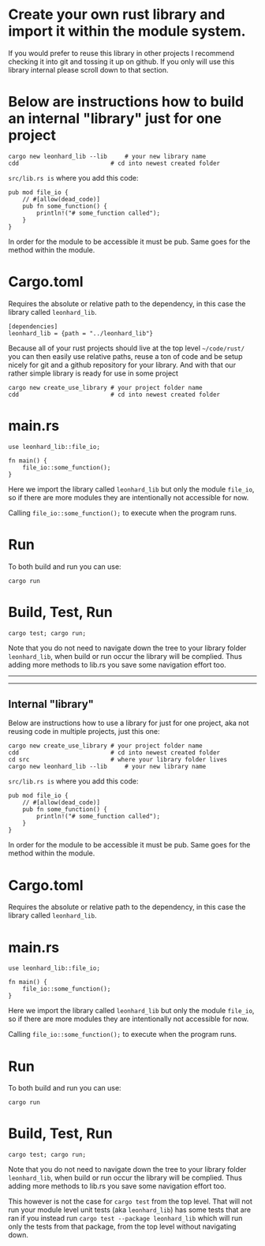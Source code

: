 # Create your own rust library and import it within the module system.

If you would prefer to reuse this library in other projects I recommend checking it into git and tossing it up on github. If you only will use this library internal please scroll down to that section.

# Below are instructions how to build an internal "library" just for one project

    cargo new leonhard_lib --lib     # your new library name
    cdd                          # cd into newest created folder

`src/lib.rs is` where you add this code:

    pub mod file_io {
        // #[allow(dead_code)]
        pub fn some_function() {
            println!("# some_function called");
        }
    }

In order for the module to be accessible it must be pub. Same goes for the method within the module.

# Cargo.toml

Requires the absolute or relative path to the dependency, in this case the library called `leonhard_lib`.

    [dependencies]
    leonhard_lib = {path = "../leonhard_lib"}

Because all of your rust projects should live at the top level `~/code/rust/` you can then easily use relative paths, reuse a ton of code and be setup nicely for git and a github repository for your library.
And with that our rather simple library is ready for use in some project

    cargo new create_use_library # your project folder name
    cdd                          # cd into newest created folder

# main.rs

    use leonhard_lib::file_io;

    fn main() {
        file_io::some_function();
    }

Here we import the library called `leonhard_lib` but only the module `file_io`, so if there are more modules they are intentionally not accessible for now.

Calling `file_io::some_function();` to execute when the program runs.

# Run

To both build and run you can use:

    cargo run

# Build, Test, Run

    cargo test; cargo run;

Note that you do not need to navigate down the tree to your library folder `leonhard_lib`, when build or run occur the library will be complied. Thus adding more methods to lib.rs you save some navigation effort too.

---

---

## Internal "library"

Below are instructions how to use a library for just for one project, aka not reusing code in multiple projects, just this one:

    cargo new create_use_library # your project folder name
    cdd                          # cd into newest created folder
    cd src                       # where your library folder lives
    cargo new leonhard_lib --lib     # your new library name

`src/lib.rs is` where you add this code:

    pub mod file_io {
        // #[allow(dead_code)]
        pub fn some_function() {
            println!("# some_function called");
        }
    }

In order for the module to be accessible it must be pub. Same goes for the method within the module.

# Cargo.toml

Requires the absolute or relative path to the dependency, in this case the library called `leonhard_lib`.

# main.rs

    use leonhard_lib::file_io;

    fn main() {
        file_io::some_function();
    }

Here we import the library called `leonhard_lib` but only the module `file_io`, so if there are more modules they are intentionally not accessible for now.

Calling `file_io::some_function();` to execute when the program runs.

# Run

To both build and run you can use:

    cargo run

# Build, Test, Run

    cargo test; cargo run;

Note that you do not need to navigate down the tree to your library folder `leonhard_lib`, when build or run occur the library will be complied. Thus adding more methods to lib.rs you save some navigation effort too.

This however is not the case for `cargo test` from the top level. That will not run your module level unit tests (aka `leonhard_lib`) has some tests that are ran if you instead run `cargo test --package leonhard_lib` which will run only the tests from that package, from the top level without navigating down.
